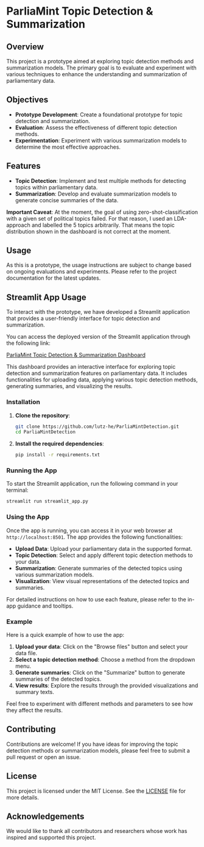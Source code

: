 # ParliaMint Topic Detection & Summarization

## Overview

This project is a prototype aimed at exploring topic detection methods and summarization models. The primary goal is to evaluate and experiment with various techniques to enhance the understanding and summarization of parliamentary data.


## Objectives

- **Prototype Development**: Create a foundational prototype for topic detection and summarization.
- **Evaluation**: Assess the effectiveness of different topic detection methods.
- **Experimentation**: Experiment with various summarization models to determine the most effective approaches.

## Features

- **Topic Detection**: Implement and test multiple methods for detecting topics within parliamentary data.
- **Summarization**: Develop and evaluate summarization models to generate concise summaries of the data.

**Important Caveat**: At the moment, the goal of using zero-shot-classification with a given set of political topics failed. For that reason, I used an LDA-approach and labelled the 5 topics arbitrarily. That means the topic distribution shown in the dashboard is not correct at the moment.

## Usage

As this is a prototype, the usage instructions are subject to change based on ongoing evaluations and experiments. Please refer to the project documentation for the latest updates.


## Streamlit App Usage

To interact with the prototype, we have developed a Streamlit application that provides a user-friendly interface for topic detection and summarization.

You can access the deployed version of the Streamlit application through the following link:

[ParliaMint Topic Detection & Summarization Dashboard](https://parliamint.streamlit.app/)

This dashboard provides an interactive interface for exploring topic detection and summarization features on parliamentary data. It includes functionalities for uploading data, applying various topic detection methods, generating summaries, and visualizing the results.

### Installation

1. **Clone the repository**:
    ```bash
    git clone https://github.com/lutz-he/ParliaMintDetection.git
    cd ParliaMintDetection
    ```

2. **Install the required dependencies**:
    ```bash
    pip install -r requirements.txt
    ```

### Running the App

To start the Streamlit application, run the following command in your terminal:
```bash
streamlit run streamlit_app.py
```

### Using the App

Once the app is running, you can access it in your web browser at `http://localhost:8501`. The app provides the following functionalities:

- **Upload Data**: Upload your parliamentary data in the supported format.
- **Topic Detection**: Select and apply different topic detection methods to your data.
- **Summarization**: Generate summaries of the detected topics using various summarization models.
- **Visualization**: View visual representations of the detected topics and summaries.

For detailed instructions on how to use each feature, please refer to the in-app guidance and tooltips.

### Example

Here is a quick example of how to use the app:

1. **Upload your data**: Click on the "Browse files" button and select your data file.
2. **Select a topic detection method**: Choose a method from the dropdown menu.
3. **Generate summaries**: Click on the "Summarize" button to generate summaries of the detected topics.
4. **View results**: Explore the results through the provided visualizations and summary texts.

Feel free to experiment with different methods and parameters to see how they affect the results.

## Contributing

Contributions are welcome! If you have ideas for improving the topic detection methods or summarization models, please feel free to submit a pull request or open an issue.

## License

This project is licensed under the MIT License. See the [LICENSE](LICENSE) file for more details.

## Acknowledgements

We would like to thank all contributors and researchers whose work has inspired and supported this project.
